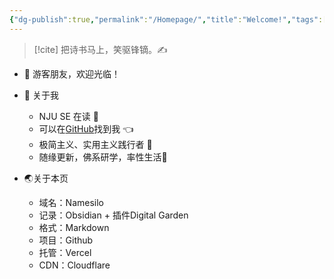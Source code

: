 ```yaml
---
{"dg-publish":true,"permalink":"/Homepage/","title":"Welcome!","tags":["home","gardenEntry"],"noteIcon":"1","created":"2023-04-18T13:20:23.720+08:00","updated":"2023-04-19T22:31:28.977+08:00"}
---
```



> [!cite] 把诗书马上，笑驱锋镝。✍️

- 👋 游客朋友，欢迎光临！

- 🤔 关于我
  - NJU SE 在读 📖
  - 可以在[GitHub](https://github.com/XR-Y)找到我 👈
  - 极简主义、实用主义践行者 🙌
  - 随缘更新，佛系研学，率性生活🎉
  
- 🌏关于本页
	- 域名：Namesilo
	- 记录：Obsidian + 插件Digital Garden
	- 格式：Markdown
	- 项目：Github
	- 托管：Vercel
	- CDN：Cloudflare